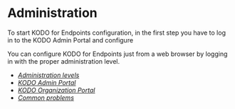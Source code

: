 # Administration

To start KODO for Endpoints configuration, in the first step you have to log in to the KODO Admin Portal and configure 

You can configure KODO for Endpoints just from a web browser by logging in with the proper administration level.

* [_Administration levels_](administration-levels.md)
* [_KODO Admin Portal_](kodo-admin-portal/)
* [_KODO Organization Portal_](kodo-organization-portal/)
* [_Common problems_](common-problems.md)


